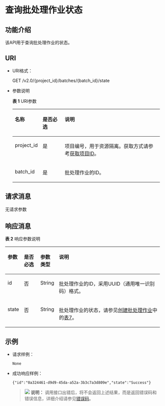 # 查询批处理作业状态<a name="dli_02_0127"></a>

## 功能介绍<a name="zh-cn_topic_0103345065_zh-cn_topic_0102902523_s1f0e4fd3d502405199f36f78e68721aa"></a>

该API用于查询批处理作业的状态。

## URI<a name="zh-cn_topic_0103345065_zh-cn_topic_0102902523_s9e1b8ec5b57c422a942b19835da7d66e"></a>

-   URI格式：

    GET /v2.0/\{project\_id\}/batches/\{batch\_id\}/state

-   参数说明

    **表 1**  URI参数

    <a name="zh-cn_topic_0103345065_zh-cn_topic_0102902523_zh-cn_topic_0069077803_table60779388"></a>
    <table><thead align="left"><tr id="zh-cn_topic_0103345065_zh-cn_topic_0102902523_zh-cn_topic_0069077803_row61411666"><th class="cellrowborder" valign="top" width="15.76%" id="mcps1.2.4.1.1"><p id="zh-cn_topic_0103345065_zh-cn_topic_0102902523_a420a62a594f9410eaea229ffc8037a61"><a name="zh-cn_topic_0103345065_zh-cn_topic_0102902523_a420a62a594f9410eaea229ffc8037a61"></a><a name="zh-cn_topic_0103345065_zh-cn_topic_0102902523_a420a62a594f9410eaea229ffc8037a61"></a>名称</p>
    </th>
    <th class="cellrowborder" valign="top" width="15.45%" id="mcps1.2.4.1.2"><p id="zh-cn_topic_0103345065_zh-cn_topic_0102902523_zh-cn_topic_0069077803_p873025824211"><a name="zh-cn_topic_0103345065_zh-cn_topic_0102902523_zh-cn_topic_0069077803_p873025824211"></a><a name="zh-cn_topic_0103345065_zh-cn_topic_0102902523_zh-cn_topic_0069077803_p873025824211"></a>是否必选</p>
    </th>
    <th class="cellrowborder" valign="top" width="68.78999999999999%" id="mcps1.2.4.1.3"><p id="zh-cn_topic_0103345065_zh-cn_topic_0102902523_a692d3cd97b464aed90ba6d841900a4a5"><a name="zh-cn_topic_0103345065_zh-cn_topic_0102902523_a692d3cd97b464aed90ba6d841900a4a5"></a><a name="zh-cn_topic_0103345065_zh-cn_topic_0102902523_a692d3cd97b464aed90ba6d841900a4a5"></a>说明</p>
    </th>
    </tr>
    </thead>
    <tbody><tr id="zh-cn_topic_0103345065_zh-cn_topic_0102902523_zh-cn_topic_0069077803_row48589216"><td class="cellrowborder" valign="top" width="15.76%" headers="mcps1.2.4.1.1 "><p id="zh-cn_topic_0103345065_zh-cn_topic_0102902523_zh-cn_topic_0069077803_p43412436"><a name="zh-cn_topic_0103345065_zh-cn_topic_0102902523_zh-cn_topic_0069077803_p43412436"></a><a name="zh-cn_topic_0103345065_zh-cn_topic_0102902523_zh-cn_topic_0069077803_p43412436"></a>project_id</p>
    </td>
    <td class="cellrowborder" valign="top" width="15.45%" headers="mcps1.2.4.1.2 "><p id="zh-cn_topic_0103345065_zh-cn_topic_0102902523_zh-cn_topic_0069077803_p26746391"><a name="zh-cn_topic_0103345065_zh-cn_topic_0102902523_zh-cn_topic_0069077803_p26746391"></a><a name="zh-cn_topic_0103345065_zh-cn_topic_0102902523_zh-cn_topic_0069077803_p26746391"></a>是</p>
    </td>
    <td class="cellrowborder" valign="top" width="68.78999999999999%" headers="mcps1.2.4.1.3 "><p id="p1310472724012"><a name="p1310472724012"></a><a name="p1310472724012"></a>项目编号，用于资源隔离。获取方式请参考<a href="获取项目ID.md">获取项目ID</a>。</p>
    </td>
    </tr>
    <tr id="zh-cn_topic_0103345065_row40002247161527"><td class="cellrowborder" valign="top" width="15.76%" headers="mcps1.2.4.1.1 "><p id="zh-cn_topic_0103345065_p11474470161527"><a name="zh-cn_topic_0103345065_p11474470161527"></a><a name="zh-cn_topic_0103345065_p11474470161527"></a>batch_id</p>
    </td>
    <td class="cellrowborder" valign="top" width="15.45%" headers="mcps1.2.4.1.2 "><p id="zh-cn_topic_0103345065_p57016873161527"><a name="zh-cn_topic_0103345065_p57016873161527"></a><a name="zh-cn_topic_0103345065_p57016873161527"></a>是</p>
    </td>
    <td class="cellrowborder" valign="top" width="68.78999999999999%" headers="mcps1.2.4.1.3 "><p id="zh-cn_topic_0103345065_p54964009161527"><a name="zh-cn_topic_0103345065_p54964009161527"></a><a name="zh-cn_topic_0103345065_p54964009161527"></a>批处理作业的ID。</p>
    </td>
    </tr>
    </tbody>
    </table>


## 请求消息<a name="zh-cn_topic_0103345065_zh-cn_topic_0102902523_section20458182103"></a>

无请求参数

## 响应消息<a name="zh-cn_topic_0103345065_zh-cn_topic_0102902523_sd1ecb66580054b2ea403be8b2272a2c7"></a>

**表 2**  响应参数说明

<a name="zh-cn_topic_0103345065_zh-cn_topic_0102902523_table1391425172812"></a>
<table><thead align="left"><tr id="zh-cn_topic_0103345065_zh-cn_topic_0102902523_row239272520282"><th class="cellrowborder" valign="top" width="7.57%" id="mcps1.2.5.1.1"><p id="zh-cn_topic_0103345065_zh-cn_topic_0102902523_p73934250283"><a name="zh-cn_topic_0103345065_zh-cn_topic_0102902523_p73934250283"></a><a name="zh-cn_topic_0103345065_zh-cn_topic_0102902523_p73934250283"></a>参数</p>
</th>
<th class="cellrowborder" valign="top" width="10.94%" id="mcps1.2.5.1.2"><p id="p191861152613"><a name="p191861152613"></a><a name="p191861152613"></a>是否必选</p>
</th>
<th class="cellrowborder" valign="top" width="10.48%" id="mcps1.2.5.1.3"><p id="zh-cn_topic_0103345065_zh-cn_topic_0102902523_p93931525182819"><a name="zh-cn_topic_0103345065_zh-cn_topic_0102902523_p93931525182819"></a><a name="zh-cn_topic_0103345065_zh-cn_topic_0102902523_p93931525182819"></a>参数类型</p>
</th>
<th class="cellrowborder" valign="top" width="71.00999999999999%" id="mcps1.2.5.1.4"><p id="zh-cn_topic_0103345065_zh-cn_topic_0102902523_p339412542814"><a name="zh-cn_topic_0103345065_zh-cn_topic_0102902523_p339412542814"></a><a name="zh-cn_topic_0103345065_zh-cn_topic_0102902523_p339412542814"></a>说明</p>
</th>
</tr>
</thead>
<tbody><tr id="zh-cn_topic_0103345065_row30137760152012"><td class="cellrowborder" valign="top" width="7.57%" headers="mcps1.2.5.1.1 "><p id="zh-cn_topic_0103345065_p49479537152012"><a name="zh-cn_topic_0103345065_p49479537152012"></a><a name="zh-cn_topic_0103345065_p49479537152012"></a>id</p>
</td>
<td class="cellrowborder" valign="top" width="10.94%" headers="mcps1.2.5.1.2 "><p id="p111861216263"><a name="p111861216263"></a><a name="p111861216263"></a>否</p>
</td>
<td class="cellrowborder" valign="top" width="10.48%" headers="mcps1.2.5.1.3 "><p id="zh-cn_topic_0103345065_p48419590152012"><a name="zh-cn_topic_0103345065_p48419590152012"></a><a name="zh-cn_topic_0103345065_p48419590152012"></a>String</p>
</td>
<td class="cellrowborder" valign="top" width="71.00999999999999%" headers="mcps1.2.5.1.4 "><p id="zh-cn_topic_0103345065_p63477238162016"><a name="zh-cn_topic_0103345065_p63477238162016"></a><a name="zh-cn_topic_0103345065_p63477238162016"></a>批处理作业的ID，采用UUID（通用唯一识别码）格式。</p>
</td>
</tr>
<tr id="zh-cn_topic_0103345065_row40631342152012"><td class="cellrowborder" valign="top" width="7.57%" headers="mcps1.2.5.1.1 "><p id="zh-cn_topic_0103345065_p22373378152012"><a name="zh-cn_topic_0103345065_p22373378152012"></a><a name="zh-cn_topic_0103345065_p22373378152012"></a>state</p>
</td>
<td class="cellrowborder" valign="top" width="10.94%" headers="mcps1.2.5.1.2 "><p id="p7186171142614"><a name="p7186171142614"></a><a name="p7186171142614"></a>否</p>
</td>
<td class="cellrowborder" valign="top" width="10.48%" headers="mcps1.2.5.1.3 "><p id="zh-cn_topic_0103345065_p304348152012"><a name="zh-cn_topic_0103345065_p304348152012"></a><a name="zh-cn_topic_0103345065_p304348152012"></a>String</p>
</td>
<td class="cellrowborder" valign="top" width="71.00999999999999%" headers="mcps1.2.5.1.4 "><p id="zh-cn_topic_0103345065_p24652218152012"><a name="zh-cn_topic_0103345065_p24652218152012"></a><a name="zh-cn_topic_0103345065_p24652218152012"></a>批处理作业的状态，请参见<a href="创建批处理作业.md">创建批处理作业</a>中的<a href="创建批处理作业.md#zh-cn_topic_0103343302_table16701351161919">表7</a>。</p>
</td>
</tr>
</tbody>
</table>

## 示例<a name="zh-cn_topic_0103345065_zh-cn_topic_0102902523_section17446171164041"></a>

-   请求样例：

    ```
    None
    ```

-   成功响应样例：

    ```
    {"id":"0a324461-d9d9-45da-a52a-3b3c7a3d809e","state":"Success"}
    ```

    >![](public_sys-resources/icon-note.gif) **说明：** 
    >调用接口出错后，将不会返回上述结果，而是返回错误码和错误信息，详细介绍请参见[错误码](错误码.md)。


